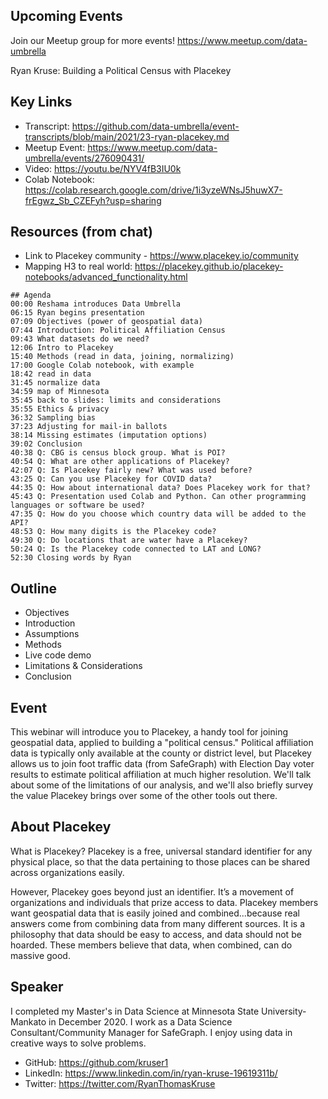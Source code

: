 ## Upcoming Events
Join our Meetup group for more events!
https://www.meetup.com/data-umbrella

Ryan Kruse:  Building a Political Census with Placekey

## Key Links
- Transcript:  https://github.com/data-umbrella/event-transcripts/blob/main/2021/23-ryan-placekey.md
- Meetup Event:  https://www.meetup.com/data-umbrella/events/276090431/
- Video:   https://youtu.be/NYV4fB3IU0k
- Colab Notebook: https://colab.research.google.com/drive/1i3yzeWNsJ5huwX7-frEgwz_Sb_CZEFyh?usp=sharing  

## Resources (from chat)
- Link to Placekey community - https://www.placekey.io/community
- Mapping H3 to real world: https://placekey.github.io/placekey-notebooks/advanced_functionality.html

```text
## Agenda
00:00 Reshama introduces Data Umbrella
06:15 Ryan begins presentation 
07:09 Objectives (power of geospatial data)
07:44 Introduction: Political Affiliation Census
09:43 What datasets do we need?
12:06 Intro to Placekey
15:40 Methods (read in data, joining, normalizing)
17:00 Google Colab notebook, with example
18:42 read in data
31:45 normalize data
34:59 map of Minnesota
35:45 back to slides: limits and considerations
35:55 Ethics & privacy
36:32 Sampling bias
37:23 Adjusting for mail-in ballots
38:14 Missing estimates (imputation options)
39:02 Conclusion
40:38 Q: CBG is census block group. What is POI?
40:54 Q: What are other applications of Placekey?
42:07 Q: Is Placekey fairly new? What was used before?
43:25 Q: Can you use Placekey for COVID data?
44:35 Q: How about international data? Does Placekey work for that?
45:43 Q: Presentation used Colab and Python. Can other programming languages or software be used?
47:35 Q: How do you choose which country data will be added to the API?
48:53 Q: How many digits is the Placekey code?
49:30 Q: Do locations that are water have a Placekey?
50:24 Q: Is the Placekey code connected to LAT and LONG?
52:30 Closing words by Ryan
```

## Outline
- Objectives
- Introduction
- Assumptions
- Methods
- Live code demo
- Limitations & Considerations
- Conclusion

## Event
This webinar will introduce you to Placekey, a handy tool for joining geospatial data, applied to building a "political census." Political affiliation data is typically only available at the county or district level, but Placekey allows us to join foot traffic data (from SafeGraph) with Election Day voter results to estimate political affiliation at much higher resolution. We'll talk about some of the limitations of our analysis, and we'll also briefly survey the value Placekey brings over some of the other tools out there.

## About Placekey
What is Placekey? Placekey is a free, universal standard identifier for any physical place, so that the data pertaining to those places can be shared across organizations easily.

However, Placekey goes beyond just an identifier. It’s a movement of organizations and individuals that prize access to data. Placekey members want geospatial data that is easily joined and combined...because real answers come from combining data from many different sources. It is a philosophy that data should be easy to access, and data should not be hoarded. These members believe that data, when combined, can do massive good.

## Speaker
I completed my Master's in Data Science at Minnesota State University-Mankato in December 2020. I work as a Data Science Consultant/Community Manager for SafeGraph. I enjoy using data in creative ways to solve problems.

- GitHub: https://github.com/kruser1
- LinkedIn: https://www.linkedin.com/in/ryan-kruse-19619311b/
- Twitter: https://twitter.com/RyanThomasKruse

